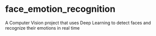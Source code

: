 # face_emotion_recognition
A Computer Vision project that uses Deep Learning to detect faces and recognize their emotions in real time
